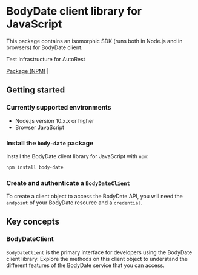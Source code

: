 # BodyDate client library for JavaScript

This package contains an isomorphic SDK (runs both in Node.js and in browsers) for BodyDate client.

Test Infrastructure for AutoRest

[Package (NPM)](https://www.npmjs.com/package/body-date) |

## Getting started

### Currently supported environments

- Node.js version 10.x.x or higher
- Browser JavaScript


### Install the `body-date` package

Install the BodyDate client library for JavaScript with `npm`:

```bash
npm install body-date
```

### Create and authenticate a `BodyDateClient`

To create a client object to access the BodyDate API, you will need the `endpoint` of your BodyDate resource and a `credential`.
## Key concepts

### BodyDateClient

`BodyDateClient` is the primary interface for developers using the BodyDate client library. Explore the methods on this client object to understand the different features of the BodyDate service that you can access.

